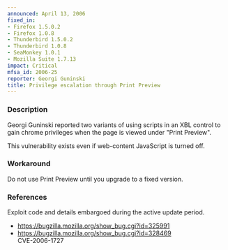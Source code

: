 ```yaml
---
announced: April 13, 2006
fixed_in:
- Firefox 1.5.0.2
- Firefox 1.0.8
- Thunderbird 1.5.0.2
- Thunderbird 1.0.8
- SeaMonkey 1.0.1
- Mozilla Suite 1.7.13
impact: Critical
mfsa_id: 2006-25
reporter: Georgi Guninski
title: Privilege escalation through Print Preview
---
```


<h3>Description</h3>

<p>Georgi Guninski reported two variants of using scripts in an XBL control
to gain chrome privileges when the page is viewed under "Print Preview".</p>

<p>This vulnerability exists even if web-content JavaScript is turned off.</p>

<h3>Workaround</h3>

<p>Do not use Print Preview until you upgrade to a fixed version.</p>

<h3>References</h3>

<p>Exploit code and details embargoed during the active update period.</p>

<ul>
<li><a href="https://bugzilla.mozilla.org/show_bug.cgi?id=325991">
https://bugzilla.mozilla.org/show_bug.cgi?id=325991</a></li>
<li><a href="https://bugzilla.mozilla.org/show_bug.cgi?id=328469">
https://bugzilla.mozilla.org/show_bug.cgi?id=328469</a><br/>
CVE-2006-1727</li>
</ul>



